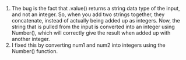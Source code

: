 1. The bug is the fact that .value() returns a string data type of the input, and not an integer. So, when you add two strings together, they concatenate, instead of actually being added up as integers. Now, the string that is pulled from the input is converted into an integer using Number(), which will correctly give the result when added up with another integer. 
2. I fixed this by converting num1 and num2 into integers using the Number() function.